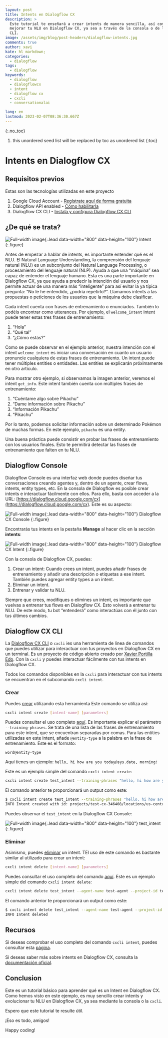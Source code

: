 ```yaml
---
layout: post
title: Intents en Dialogflow CX
description: >
  Este tutorial te enseñará a crear intents de manera sencilla, así como a
  mejorar tu NLU en Dialogflow CX, ya sea a través de la consola o de la CX
  CLI. 
image: /assets/img/blog/post-headers/dialogflow-intents.jpg
comments: true
author: xavi
kate: hl markdown;
categories:
  - dialogflow
tags:
  - dialogflow
keywords:
  - dialogflow
  - dialogflowcx
  - intent
  - dialogflow cx
  - cxcli
  - conversationalai

lang: en
lastmod: 2023-02-07T08:36:30.667Z
---
```

{:.no_toc}
1. this unordered seed list will be replaced by toc as unordered list
{:toc}

# Intents en Dialogflow CX

## Requisitos previos 

Estas son las tecnologías utilizadas en este proyecto 
1. Google Cloud Account - [Regístrate aquí de forma gratuita](https://cloud.google.com/)
2. Dialogflow API enabled - [Cómo habilitarla](https://cloud.google.com/dialogflow/cx/docs/reference)
3. Dialogflow CX CLI - [Instala y configura Dialogflow CX CLI](https://cxcli.xavidop.me/)

## ¿De qué se trata? 

![Full-width image](/assets/img/blog/tutorials/dialogflow-intents/intent.png){:.lead data-width="800" data-height="100"}
Intent
{:.figure}

Antes de empezar a hablar de intents, es importante entender qué es el NLU. El Natural Language Understanding, la comprensión del lenguaje natural (NLU) es un subconjunto del Natural Language Processing, o procesamiento del lenguaje natural (NLP). Ayuda a que una “máquina” sea capaz de entender el lenguaje humano. Esta es una parte importante en Dialogflow CX, ya que ayuda a predecir la intención del usuario y nos permite actuar de una manera más “inteligente” para así evitar la ya típica pregunta: “No le he entendido, ¿podría repetirlo?”. Llamamos intents a las propuestas o peticiones de los usuarios que la máquina debe clasificar. 

 Cada intent cuenta con frases de entrenamiento o enunciados. También lo podéis encontrar como utterances. Por ejemplo, el `welcome_intent` intent puede tener estas tres frases de entrenamiento: 

1. “Hola” 
2. “Qué tal”
3. “¿Cómo estás?” 

Como se puede observar en el ejemplo anterior, nuestra intención con el intent `welcome_intent` es iniciar una conversación en cuanto un usuario pronuncie cualquiera de estas frases de entrenamiento. Un intent puede tener múltiples entities o entidades. Las entities se explicarán próximamente en otro artículo. 

Para mostrar otro ejemplo, si observamos la imagen anterior, veremos el intent `get_info`. Este intent también cuenta con múltiples frases de entrenamiento: 

1. “Cuéntame algo sobre Pikachu” 
2. “Dame información sobre Pikachu” 
3. “Información Pikachu” 
4. “Pikachu” 

Por lo tanto, podemos solicitar información sobre un determinado Pokémon de muchas formas. En este ejemplo, `pikachu` es una entity. 

Una buena práctica puede consistir en probar las frases de entrenamiento con los usuarios finales. Esto te permitirá detectar las frases de entrenamiento que falten en tu NLU. 

## Dialogflow Console

Dialogflow Console es una interfaz web donde puedes diseñar tus conversaciones creando agentes y, dentro de un agente, crear flows, intents, entity types, etc. En la consola de Dialogflow es posible crear intents e interactuar fácilmente con ellos. Para ello, basta con acceder a la URL: [https://dialogflow.cloud.google.com/cx](https://dialogflow.cloud.google.com/cx). Este es su aspecto:

![Full-width image](/assets/img/blog/tutorials/dialogflow-agents/console.png){:.lead data-width="800" data-height="100"}
Dialogflow CX Console
{:.figure}

Encontrarás tus intents en la pestaña **Manage** al hacer clic en la sección **intents**:

![Full-width image](/assets/img/blog/tutorials/dialogflow-intents/console-intent.png){:.lead data-width="800" data-height="100"}
Dialogflow CX Intent
{:.figure}

Con la consola de Dialogflow CX, puedes: 
1. Crear un intent: Cuando crees un intent, puedes añadir frases de entrenamiento y añadir una descripción o etiquetas a ese intent. También puedes agregar entity types a un intent. 
2. Eliminar un intent. 
3. Entrenar y validar tu NLU. 

Siempre que crees, modifiques o elimines un intent, es importante que vuelvas a entrenar tus flows en Dialogflow CX. Esto volverá a entrenar tu NLU. De este modo, tu bot “entenderá” como interactúas con él junto con tus últimos cambios. 

## Dialogflow CX CLI

La [Dialogflow CX CLI](https://cxcli.xavidop.me/) o `cxcli` ies una herramienta de línea de comandos que puedes utilizar para interactuar con tus proyectos en Dialogflow CX en un terminal. Es un proyecto de código abierto creado por [Xavier Portilla Edo](https://xavidop.me/). Con la `cxcli` y puedes interactuar fácilmente con tus intents en Dialogflow CX.

Todos los comandos disponibles en la `cxcli` para interactuar con tus intents se encuentran en el subcomando `cxcli intent`.

### Crear

Puedes [crear](https://cxcli.xavidop.me/intents/create) utilizando esta herramienta Este comando se utiliza así: 

```sh
cxcli intent create [intent-name] [parameters]
```

Puedes consultar el uso completo [aquí](https://cxcli.xavidop.me/cmd/cxcli_intent_create). Es importante explicar el parámetro `--training-phrases`. Se trata de una lista de las frases de entrenamiento para este intent, que se encuentran separadas por comas. Para las entities utilizadas en este intent, añade `@entity-type` a la palabra en la frase de entrenamiento. Este es el formato:
```
word@entity-type
```

Aquí tienes un ejemplo: `hello, hi how are you today@sys.date, morning!`

Este es un ejemplo simple del comando `cxcli intent create`:

```sh
cxcli intent create test_intent --training-phrases "hello, hi how are you today@sys.date, morning"  --agent-name test-agent --project-id test-cx-346408 --location-id us-central1
```

El comando anterior te proporcionará un output como este:
```sh
$ cxcli intent create test_intent --training-phrases "hello, hi how are you today@sys.date, morning"  --agent-name test-agent --project-id test-cx-346408 --location-id us-central1
INFO Intent created with id: projects/test-cx-346408/locations/us-central1/agents/40278ea0-c0fc-4d9a-a4d4-caa68d86295f/intents/a7870357-e942-43dd-99d2-4de8c81a3c09 
```

Puedes observar el `test_intent` en la Dialogflow CX Console:

![Full-width image](/assets/img/blog/tutorials/dialogflow-intents/console-intent-created.png){:.lead data-width="800" data-height="100"}
test_intent
{:.figure}

### Eliminar

Asimismo, puedes [eliminar](https://cxcli.xavidop.me/intents/delete) un intent. TEl uso de este comando es bastante similar al utilizado para crear un intent:

```sh
cxcli intent delete [intent-name] [parameters]
```

Puedes consultar el uso completo del comando [aquí](https://cxcli.xavidop.me/cmd/cxcli_intent_delete). Este es un ejemplo simple del comando `cxcli intent delete`:

```sh
cxcli intent delete test_intent --agent-name test-agent --project-id test-cx-346408 --location-id us-central1
```

El comando anterior te proporcionará un output como este: 

```sh
$ cxcli intent delete test_intent --agent-name test-agent --project-id test-cx-346408 --location-id us-central1
INFO Intent deleted                 
```
                        
## Recursos

Si deseas comprobar el uso completo del comando `cxcli intent`, puedes consultar esta [página](https://cxcli.xavidop.me/cmd/cxcli_intent).

Si deseas saber más sobre intents en Dialogflow CX, consulta la [documentación oficial](https://cloud.google.com/dialogflow/cx/docs/concept/intent).

## Conclusion 

Este es un tutorial básico para aprender qué es un Intent en Dialogflow CX. Como hemos visto en este ejemplo, es muy sencillo crear intents y evolucionar tu NLU en Dialogflow CX, ya sea mediante la consola o la `cxcli`. 

Espero que este tutorial te resulte útil. 

¡Eso es todo, amigos! 

Happy coding! 